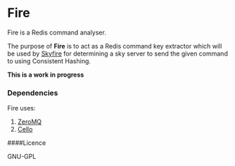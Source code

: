 # Fire

Fire is a Redis command analyser. 

The purpose of __Fire__ is to act as a Redis command key extractor which will be used by 
[Skyfire](https://github.com/younisshah/skyfire) for determining a sky server to send the given 
command to using Consistent Hashing.

__This is a work in progress__

### Dependencies

Fire uses:

1) [ZeroMQ](zeromq.org)
2) [Cello](http://libcello.org)

####Licence

GNU-GPL
